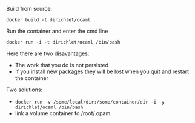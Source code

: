 Build from source:
```
docker build -t dirichlet/ocaml .
```

Run the container and enter the cmd line
```
docker run -i -t dirichlet/ocaml /bin/bash
```
Here there are two disavantages:

 - The work that you do is not persisted
 - If you install new packages they will be lost when you quit and restart the container

Two solutions:
 - `docker run -v /some/local/dir:/some/container/dir -i -y dirichlet/ocaml /bin/bash`
 - link a volume container to /root/.opam
